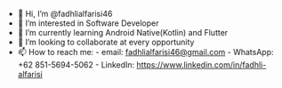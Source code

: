 - 👋 Hi, I’m @fadhlialfarisi46
- 👀 I’m interested in Software Developer
- 🌱 I’m currently learning Android Native(Kotlin) and Flutter
- 💞️ I’m looking to collaborate at every opportunity
- 📫 How to reach me:
        - email: fadhlialfarisi46@gmail.com
        - WhatsApp: +62 851-5694-5062
        - LinkedIn: https://www.linkedin.com/in/fadhli-alfarisi

<!---
fadhlialfarisi46/fadhlialfarisi46 is a ✨ special ✨ repository because its `README.md` (this file) appears on your GitHub profile.
You can click the Preview link to take a look at your changes.
--->
